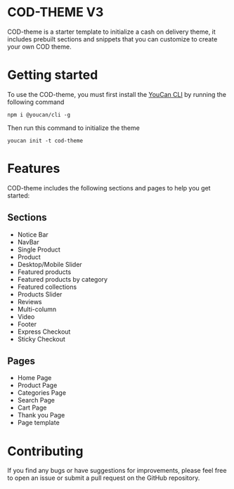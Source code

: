 # COD-THEME V3

COD-theme is a starter template to initialize a cash on delivery theme, it includes prebuilt sections and snippets that you can customize to create your own COD theme.


# Getting started
To use the COD-theme, you must first install the [YouCan CLI](https://developer.youcan.shop/themes/cli/introduction.html) by running the following command
```
npm i @youcan/cli -g
```
Then run this command to initialize the theme
```
youcan init -t cod-theme
```

# Features
COD-theme includes the following sections and pages to help you get started:

## Sections
- Notice Bar
- NavBar
- Single Product
- Product
- Desktop/Mobile Slider
- Featured products
- Featured products by category
- Featured collections
- Products Slider
- Reviews
- Multi-column
- Video
- Footer
- Express Checkout
- Sticky Checkout
## Pages
- Home Page
- Product Page
- Categories Page
- Search Page
- Cart Page
- Thank you Page
- Page template


# Contributing
If you find any bugs or have suggestions for improvements, please feel free to open an issue or submit a pull request on the GitHub repository.
